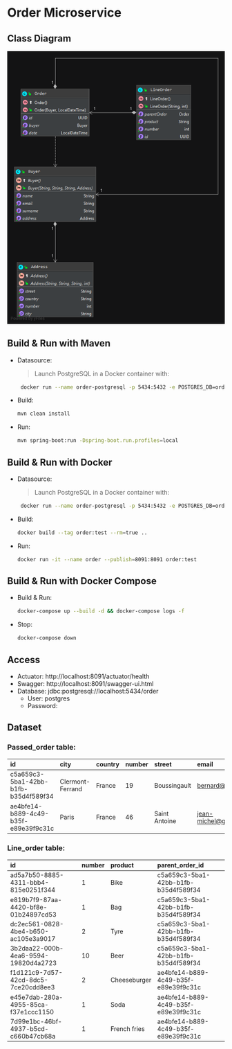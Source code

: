 # Order Microservice

## Class Diagram
![](img/class-diagram.png)

## Build & Run with Maven
- Datasource:
     > Launch PostgreSQL in a Docker container with:
     ```sh
      docker run --name order-postgresql -p 5434:5432 -e POSTGRES_DB=order postgres:11.5-alpine
     ```
- Build:
    ```sh
    mvn clean install
    ```
- Run:
    ```sh
    mvn spring-boot:run -Dspring-boot.run.profiles=local
    ```

## Build & Run with Docker
- Datasource:
     > Launch PostgreSQL in a Docker container with:
     ```sh
      docker run --name order-postgresql -p 5434:5432 -e POSTGRES_DB=order postgres:11.5-alpine
     ```
- Build:
    ```sh
    docker build --tag order:test --rm=true ..
    ```
- Run:
    ```sh
    docker run -it --name order --publish=8091:8091 order:test
    ```

## Build & Run with Docker Compose
- Build & Run:
    ```sh
    docker-compose up --build -d && docker-compose logs -f
    ```
- Stop:
    ```sh
    docker-compose down
    ```

## Access
- Actuator: http://localhost:8091/actuator/health
- Swagger: http://localhost:8091/swagger-ui.html
- Database: jdbc:postgresql://localhost:5434/order
    - User: postgres
    - Password:
    
## Dataset
### Passed_order table:
| id | city | country | number | street | email | name | surname | date |
| :--- | :--- | :--- | :--- | :--- | :--- | :--- | :--- | :--- |
| c5a659c3-5ba1-42bb-b1fb-b35d4f589f34 | Clermont-Ferrand | France | 19 | Boussingault | bernard@gmail.com | Vaillant | Bernard | 2017-03-12 14:18:58.000000 |
| ae4bfe14-b889-4c49-b35f-e89e39f9c31c | Paris | France | 46 | Saint Antoine | jean-michel@gmail.com | Dupont | Jean-Michel | 2019-10-20 14:18:58.000000 |

### Line_order table:
| id | number | product | parent\_order\_id |
| :--- | :--- | :--- | :--- |
| ad5a7b50-8885-4311-bbb4-815e0251f344 | 1 | Bike | c5a659c3-5ba1-42bb-b1fb-b35d4f589f34 |
| e819b7f9-87aa-4420-bf8e-01b24897cd53 | 1 | Bag | c5a659c3-5ba1-42bb-b1fb-b35d4f589f34 |
| dc2ec561-0828-4be4-b650-ac105e3a9017 | 2 | Tyre | c5a659c3-5ba1-42bb-b1fb-b35d4f589f34 |
| 3b2daa22-000b-4ea6-9594-19820d4a2723 | 10 | Beer | c5a659c3-5ba1-42bb-b1fb-b35d4f589f34 |
| f1d121c9-7d57-42cd-8dc5-7ce20cdd8ee3 | 2 | Cheeseburger | ae4bfe14-b889-4c49-b35f-e89e39f9c31c |
| e45e7dab-280a-4955-85ca-f37e1ccc1150 | 1 | Soda | ae4bfe14-b889-4c49-b35f-e89e39f9c31c |
| 7d99e1bc-46bf-4937-b5cd-c660b47cb68a | 1 | French fries | ae4bfe14-b889-4c49-b35f-e89e39f9c31c |
